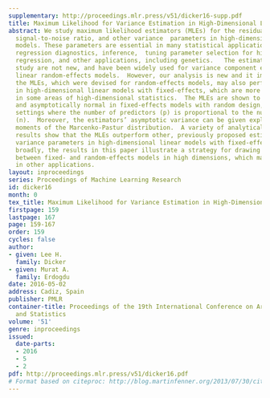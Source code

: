 ```yaml
---
supplementary: http://proceedings.mlr.press/v51/dicker16-supp.pdf
title: Maximum Likelihood for Variance Estimation in High-Dimensional Linear Models
abstract: We study maximum likelihood estimators (MLEs) for the residual variance,  the
  signal-to-noise ratio, and other variance  parameters in high-dimensional linear
  models. These parameters are essential in many statistical applications involving
  regression diagnostics, inference,  tuning parameter selection for high-dimensional
  regression, and other applications, including genetics.   The estimators that we
  study are not new, and have been widely used for variance component estimation in
  linear random-effects models.  However, our analysis is new and it implies that
  the MLEs, which were devised for random-effects models, may also perform very well
  in high-dimensional linear models with fixed-effects, which are more commonly studied
  in some areas of high-dimensional statistics.  The MLEs are shown to be consistent
  and asymptotically normal in fixed-effects models with random design, in asymptotic
  settings where the number of predictors (p) is proportional to the number of observations
  (n).  Moreover, the estimators’ asymptotic variance can be given explicitly in terms
  moments of the Marcenko-Pastur distribution.  A variety of analytical and empirical
  results show that the MLEs outperform other, previously proposed estimators for
  variance parameters in high-dimensional linear models with fixed-effects.  More
  broadly, the results in this paper illustrate a strategy for drawing connections
  between fixed- and random-effects models in high dimensions, which may be useful
  in other applications.
layout: inproceedings
series: Proceedings of Machine Learning Research
id: dicker16
month: 0
tex_title: Maximum Likelihood for Variance Estimation in High-Dimensional Linear Models
firstpage: 159
lastpage: 167
page: 159-167
order: 159
cycles: false
author:
- given: Lee H.
  family: Dicker
- given: Murat A.
  family: Erdogdu
date: 2016-05-02
address: Cadiz, Spain
publisher: PMLR
container-title: Proceedings of the 19th International Conference on Artificial Intelligence
  and Statistics
volume: '51'
genre: inproceedings
issued:
  date-parts:
  - 2016
  - 5
  - 2
pdf: http://proceedings.mlr.press/v51/dicker16.pdf
# Format based on citeproc: http://blog.martinfenner.org/2013/07/30/citeproc-yaml-for-bibliographies/
---
```

